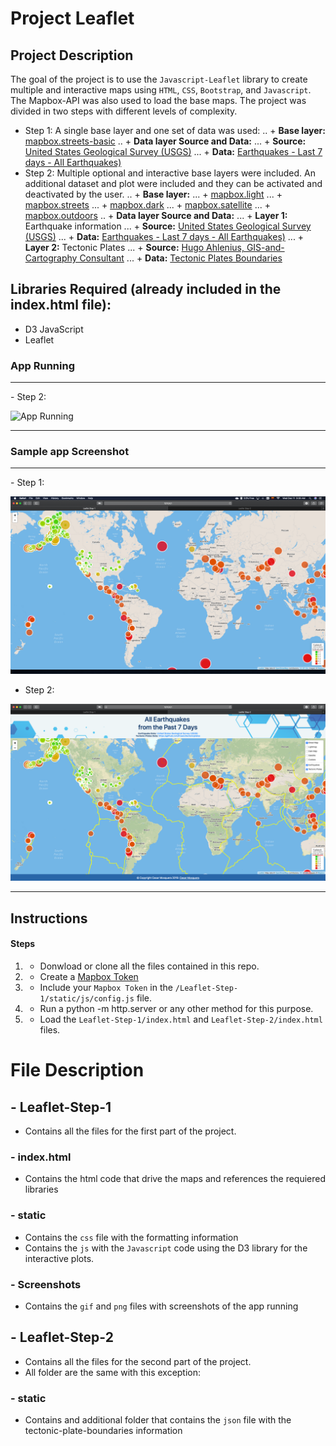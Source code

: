 # Project Leaflet

## Project Description
The goal of the project is to use the `Javascript-Leaflet` library to create multiple and interactive maps using `HTML`, `CSS`, `Bootstrap`, and `Javascript`. The Mapbox-API was also used to load the base maps. The project was divided in two steps with different levels of complexity.
- Step 1:
A single base layer and one set of data was used:
.. + **Base layer:** [mapbox.streets-basic](https://docs.mapbox.com/api/maps/#raster-tiles)
.. + **Data layer Source and Data:** 
... + **Source:** [United States Geological Survey (USGS)](https://earthquake.usgs.gov/earthquakes/feed/v1.0/geojson.php)
... + **Data:** [Earthquakes - Last 7 days - All Earthquakes)](https://earthquake.usgs.gov/earthquakes/feed/v1.0/summary/all_week.geojson)
- Step 2:
Multiple optional and interactive base layers were included. An additional dataset and plot were included and they can be activated and deactivated by the user.
.. + **Base layer:** 
... + [mapbox.light](https://docs.mapbox.com/api/maps)
... + [mapbox.streets](https://docs.mapbox.com/api/maps)
... + [mapbox.dark](https://docs.mapbox.com/api/maps)
... + [mapbox.satellite](https://docs.mapbox.com/api/maps)
... + [mapbox.outdoors](https://docs.mapbox.com/api/maps)
.. + **Data layer Source and Data:** 
... + **Layer 1:** Earthquake information
... + **Source:** [United States Geological Survey (USGS)](https://earthquake.usgs.gov/earthquakes/feed/v1.0/geojson.php)
... + **Data:** [Earthquakes - Last 7 days - All Earthquakes)](https://earthquake.usgs.gov/earthquakes/feed/v1.0/summary/all_week.geojson)
... + **Layer 2:** Tectonic Plates
... + **Source:** [Hugo Ahlenius, GIS-and-Cartography Consultant](https://github.com/fraxen/tectonicplates)
... + **Data:** [Tectonic Plates Boundaries](https://raw.githubusercontent.com/fraxen/tectonicplates/master/GeoJSON/PB2002_boundaries.json)

## Libraries Required (already included in the index.html file):
- D3 JavaScript
- Leaflet

### App Running 
<hr>
- Step 2:

![App Running](Screenshots/step-2.gif "App Running")
<hr>

### Sample app Screenshot
<hr> 
- Step 1:

![Screenshot](Screenshots/step-1.png "Screenshot")

- Step 2:

![Screenshot](Screenshots/step-2.png "Screenshot")
<hr>

## Instructions

#### Steps
1. - Donwload or clone all the files contained in this repo.
2. - Create a [Mapbox Token](https://account.mapbox.com/auth/signup/)
3. - Include your `Mapbox Token` in the `/Leaflet-Step-1/static/js/config.js` file.
3. - Run a python -m http.server or any other method for this purpose.
4. - Load the `Leaflet-Step-1/index.html` and `Leaflet-Step-2/index.html` files.

# File Description
## - Leaflet-Step-1
- Contains all the files for the first part of the project.
### - index.html
- Contains the html code that drive the maps and references the requiered libraries
### - static
- Contains the `css` file with the formatting information
- Contains the `js` with the `Javascript` code using the D3 library for the interactive plots.
### - Screenshots
- Contains the `gif` and `png` files with screenshots of the app running
## - Leaflet-Step-2
- Contains all the files for the second part of the project.
- All folder are the same with this exception:
### - static
- Contains and additional folder that contains the `json` file with the tectonic-plate-boundaries information